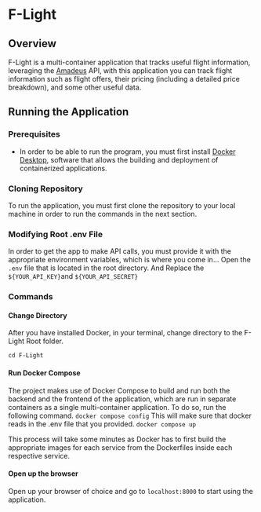 # F-Light

## Overview

F-Light is a multi-container application that tracks useful flight information, leveraging the [Amadeus](https://developers.amadeus.com/) API, with this application you can track flight information such as flight offers, their pricing (including a detailed price breakdown), and some other useful data.

## Running the Application

### Prerequisites

- In order to be able to run the program, you must first install [Docker Desktop](https://www.docker.com/), software that allows the building and deployment of containerized applications.

### Cloning Repository

To run the application, you must first clone the repository to your local machine in order to run the commands in the next section.

### Modifying Root .env File

In order to get the app to make API calls, you must provide it with the appropriate environment variables, which is where you come in... 
Open the `.env` file that is located in the root directory. And Replace the `${YOUR_API_KEY}`and `${YOUR_API_SECRET}`

### Commands

#### Change Directory

After you have installed Docker, in your terminal, change directory to the F-Light Root folder.

`cd F-Light`

#### Run Docker Compose

The project makes use of Docker Compose to build and run both the backend and the frontend of the application, which are run in separate containers as a single multi-container application. To do so, run the following command.
`docker compose config` This will make sure that docker reads in the .env file that you provided.
`docker compose up`

This process will take some minutes as Docker has to first build the appropriate images for each service from the Dockerfiles inside each respective service.

#### Open up the browser

Open up your browser of choice and go to `localhost:8000` to start using the application.
